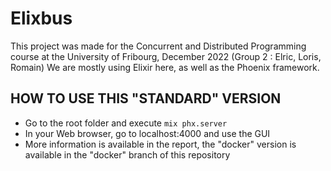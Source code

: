 # Elixbus

This project was made for the Concurrent and Distributed Programming course at the University of Fribourg, December 2022 (Group 2 : Elric, Loris, Romain)
We are mostly using Elixir here, as well as the Phoenix framework.

## HOW TO USE THIS "STANDARD" VERSION

  * Go to the root folder and execute `mix phx.server`
  * In your Web browser, go to localhost:4000 and use the GUI
  * More information is available in the report, the "docker" version is available in the "docker" branch of this repository